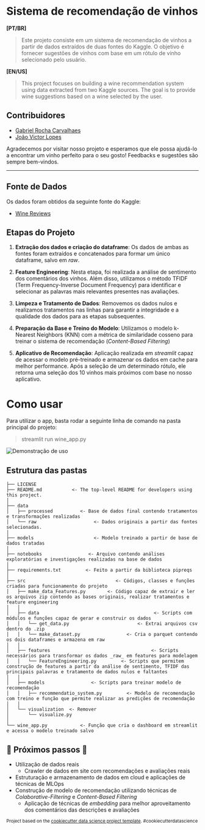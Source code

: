 Sistema de recomendação de vinhos
==============================
**[PT/BR]** 
>Este projeto consiste em um sistema de recomendação de vinhos a partir de dados extraídos de duas fontes do Kaggle. O objetivo é fornecer sugestões de vinhos com base em um rótulo de vinho selecionado pelo usuário.

**[EN/US]**
> This project focuses on building a wine recommendation system using data extracted from two Kaggle sources. The goal is to provide wine suggestions based on a wine selected by the user.

Contribuidores
------------
*  [Gabriel Rocha Carvalhaes](https://www.linkedin.com/in/gabriel-carvalhaes/)
*  [João Victor Lopes](https://www.linkedin.com/in/joaovictorlopesdepaula/)
  
Agradecemos por visitar nosso projeto e esperamos que ele possa ajudá-lo a encontrar um vinho perfeito para o seu gosto!
Feedbacks e sugestões são sempre bem-vindos.

------------

Fonte de Dados
------------
Os dados foram obtidos da seguinte fonte do Kaggle:
* [Wine Reviews](https://www.kaggle.com/datasets/zynicide/wine-reviews)

Etapas do Projeto
------------
1. **Extração dos dados e criação do dataframe**:
Os dados de ambas as fontes foram extraídos e concatenados para formar um único dataframe, salvo em _raw_.

2. **Feature Engineering**:  Nesta etapa, foi realizada a análise de sentimento dos comentários dos vinhos. Além disso, utilizamos o método TFIDF (Term Frequency-Inverse Document Frequency) para identificar e selecionar as palavras mais relevantes presentes nas avaliações.

3. **Limpeza e Tratamento de Dados**:  Removemos os dados nulos e realizamos tratamentos nas linhas para garantir a integridade e a qualidade dos dados para as etapas subsequentes.

4. **Preparação da Base e Treino do Modelo**:  Utilizamos o modelo k-Nearest Neighbors (KNN) com a métrica de similaridade cosseno para treinar o sistema de recomendação (_Content-Based Filtering_)

5. **Aplicativo de Recomendação**: Aplicação realizada em _streamlit_ capaz de acessar o modelo pré-treinado e armazenar os dados em cache para melhor performance. Após a seleção de um determinado rótulo, ele retorna uma seleção dos 10 vinhos mais próximos com base no nosso aplicativo.

Como usar
==============================
Para utilizar o app, basta rodar a seguinte linha de comando na pasta principal do projeto:

> streamlit run wine_app.py

![Demonstração de uso](Demonstração.gif)


Estrutura das pastas
------------

    ├── LICENSE
    ├── README.md           <- The top-level README for developers using this project.
    │
    ├── data
    │   ├── processed          <- Base de dados final contendo tratamentos e transformações realizadas
    │   └── raw                     <- Dados originais a partir das fontes selecionadas.
    │
    ├── models                      <- Modelo treinado a partir de base de dados tratadas
    │
    ├── notebooks                 <- Arquivo contendo análises exploratórias e investigações realizadas na base de dados
    │
    ├── requirements.txt         <- Feito a partir da biblioteca pipreqs
    │
    ├── src                                 <- Códigos, classes e funções criadas para funcionamento do projeto
    │   ├── make_data_Features.py        <- Código capaz de extrair e ler os arquivos zip contendo as bases originais, realizar tratamentos e feature engineering
    │   │
    │   ├── data                                          <- Scripts com módulos e funções capaz de gerar e construir os dados
    │   │   └── get_data.py                         <- Extrai arquivos csv dentro do .zip
    │   │   └── make_dataset.py                 <- Cria o parquet contendo os dois dataframes e armazena em raw
    │   │
    │   ├── features                                     <- Scripts necessários para transformar os dados _raw_ em features para modelagem
    │   │   └── FeatureEngineering.py         <- Scripts que permitem construção de features a partir da análise de sentimento, TFIDF das principais palavras e tratamento de dados nulos e faltantes
    │   │
    │   ├── models                 <- Scripts para treinar modelo de recomendação
    │   │   ├── recommendatio_system.py         <- Modelo de recomendação com treino e função que permite realizar as predições de recomendação
    │   │
    │   └── visualization  <- Remover
    │       └── visualize.py
    │
    └── wine_app.py            <- Função que cria o dashboard em streamlit e acessa o modelo treinado salvo


:construction: Próximos passos :construction:
------------
* Utilização de dados reais
    * Crawler de dados em site com recomendações e avaliações reais
* Estruturação e armazenamento de dados em cloud e aplicações de técnicas de MLOps
* Construção de modelo de recomendação utilizando técnicas de _Colaborative-Filtering_ e _Content-Based Filtering_
    * Aplicação de técnicas de _embedding_ para melhor aproveitamento dos comentários das descrições e avaliações 
  
<p><small>Project based on the <a target="_blank" href="https://drivendata.github.io/cookiecutter-data-science/">cookiecutter data science project template</a>. #cookiecutterdatascience</small></p>
